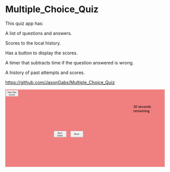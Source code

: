 # Multiple_Choice_Quiz

This quiz app has:


A list of questions and answers.

Scores to the local history.

Has a button to display the scores.

A timer that subtracts time if the question answered is wrong.

A history of past attempts and scores.

https://github.com/JasonGabs/Multiple_Choice_Quiz

![Alt text](Screenshot_20230722_071324.png)
